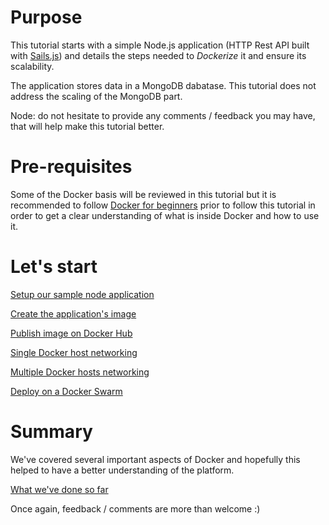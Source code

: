 # Purpose

This tutorial starts with a simple Node.js application (HTTP Rest API built with [Sails.js](http://sailsjs.org/)) and details the steps needed to *Dockerize* it and ensure its scalability.

The application stores data in a MongoDB dabatase. This tutorial does not address the scaling of the MongoDB part.

Node: do not hesitate to provide any comments / feedback you may have, that will help make this tutorial better.

# Pre-requisites

Some of the Docker basis will be reviewed in this tutorial but it is recommended to follow [Docker for beginners](https://github.com/lucj/labs/tree/master/beginner) prior to follow this tutorial in order to get a clear understanding of what is inside Docker and how to use it.

# Let's start

[Setup our sample node application](https://github.com/lucj/labs/blob/master/nodejs/1_node_application.md)

[Create the application's image](https://github.com/lucj/labs/blob/master/nodejs/2_application_image.md)

[Publish image on Docker Hub](https://github.com/lucj/labs/blob/master/nodejs/3_pulish_image.md)

[Single Docker host networking](https://github.com/lucj/labs/blob/master/nodejs/4_single_host_networking.md)

[Multiple Docker hosts networking](https://github.com/lucj/labs/blob/master/nodejs/5_multiple_hosts_networking.md)

[Deploy on a Docker Swarm](https://github.com/lucj/labs/blob/master/nodejs/6_deploy_on_swarm.md)

# Summary

We've covered several important aspects of Docker and hopefully this helped to have a better understanding of the platform.

[What we've done so far](https://github.com/lucj/labs/blob/master/nodejs/summary.md)

Once again, feedback / comments are more than welcome :)
